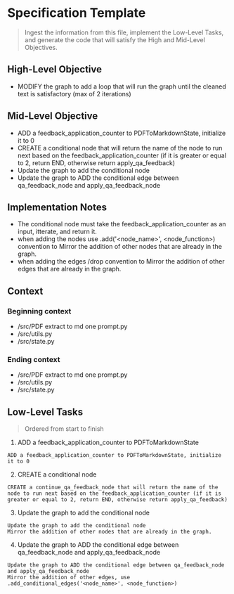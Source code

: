 # Specification Template
> Ingest the information from this file, implement the Low-Level Tasks, and generate the code that will satisfy the High and Mid-Level Objectives.

## High-Level Objective

- MODIFY the graph to add a loop that will run the graph until the cleaned text is satisfactory (max of 2 iterations)

## Mid-Level Objective

- ADD a feedback_application_counter to PDFToMarkdownState, initialize it to 0
- CREATE a conditional node that will return the name of the node to run next based on the feedback_application_counter (if it is greater or equal to 2, return END, otherwise return apply_qa_feedback)
- Update the graph to add the conditional node 
- Update the graph to ADD the conditional edge between qa_feedback_node and apply_qa_feedback_node


## Implementation Notes
- The conditional node must take the feedback_application_counter as an input, itterate, and return it.
-  when adding the nodes use .add('<node_name>', <node_function>) convention to Mirror the addition of other nodes that are already in the graph.
-  when adding the edges /drop convention to Mirror the addition of other edges that are already in the graph.

## Context

### Beginning context
- /src/PDF extract to md one prompt.py
- /src/utils.py
- /src/state.py

### Ending context  
- /src/PDF extract to md one prompt.py
- /src/utils.py
- /src/state.py

## Low-Level Tasks
> Ordered from start to finish

1. ADD a feedback_application_counter to PDFToMarkdownState
```aider
ADD a feedback_application_counter to PDFToMarkdownState, initialize it to 0
```
2. CREATE a conditional node 
```aider
CREATE a continue_qa_feedback_node that will return the name of the node to run next based on the feedback_application_counter (if it is greater or equal to 2, return END, otherwise return apply_qa_feedback)
```
3. Update the graph to add the conditional node 
```aider
Update the graph to add the conditional node 
Mirror the addition of other nodes that are already in the graph.
```

4. Update the graph to ADD the conditional edge between qa_feedback_node and apply_qa_feedback_node
```aider
Update the graph to ADD the conditional edge between qa_feedback_node and apply_qa_feedback_node
Mirror the addition of other edges, use .add_conditional_edges('<node_name>', <node_function>)
```